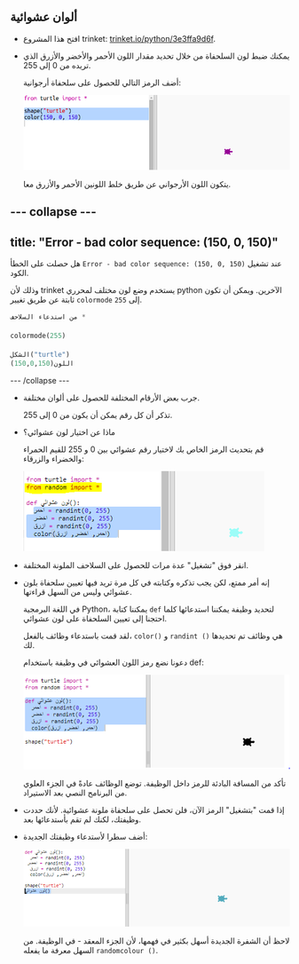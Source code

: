 ## ألوان عشوائية

+ افتح هذا المشروع trinket: <a href="https://trinket.io/python/3e3ffa9d6f" target="_blank">trinket.io/python/3e3ffa9d6f</a>.

+ يمكنك ضبط لون السلحفاة من خلال تحديد مقدار اللون الأحمر والأخضر والأزرق الذي تريده من 0 إلى 255.
    
    أضف الرمز التالي للحصول على سلحفاة أرجوانية:
    
    ![لقطة للشاشة](images/modern-purple.png)
    
    يتكون اللون الأرجواني عن طريق خلط اللونين الأحمر والأزرق معا.

--- collapse ---
---
title: "Error - bad color sequence: (150, 0, 150)"
---

هل حصلت على الخطأ `Error - bad color sequence: (150, 0, 150)` عند تشغيل الكود.

وذلك لأن trinket يستخدم وضع لون مختلف لمحرري python الآخرين. ويمكن أن تكون ثابتة عن طريق تغيير `colormode` إلى `255`.

```python
من استدعاء السلاحف *

colormode(255)

الشكل("turtle")
اللون(150,0,150)
```

--- /collapse ---

+ جرب بعض الأرقام المختلفة للحصول على ألوان مختلفة.
    
    تذكر أن كل رقم يمكن أن يكون من 0 إلى 255.

+ ماذا عن اختيار لون عشوائي؟
    
    قم بتحديث الرمز الخاص بك لاختيار رقم عشوائي بين 0 و 255 للقيم الحمراء والخضراء والزرقاء:
    
    ![لقطة للشاشة](images/modern-random-colour.png)

+ انقر فوق "تشغيل" عدة مرات للحصول على السلاحف الملونة المختلفة.

+ إنه أمر ممتع، لكن يجب تذكره وكتابته في كل مرة تريد فيها تعيين سلحفاة بلون عشوائي وليس من السهل قراءتها.
    
    في اللغة البرمجية Python، يمكننا كتابة `def` لتحديد وظيفة يمكننا استدعائها كلما احتجنا إلى تعيين السلحفاة على لون عشوائي.
    
    لقد قمت باستدعاء وظائف بالفعل، `color()` و `randint ()` هي وظائف تم تحديدها لك.
    
    دعونا نضع رمز اللون العشوائي في وظيفة باستخدام def:
    
    ![لقطة للشاشة](images/modern-colour-function.png)
    
    تأكد من المسافة البادئة للرمز داخل الوظيفة. توضع الوظائف عادةً في الجزء العلوي من البرنامج النصي بعد الاستيراد.

+ إذا قمت "بتشغيل" الرمز الآن، فلن تحصل على سلحفاة ملونة عشوائية. لأنك حددت وظيفتك، لكنك لم تقم بأستدعائها بعد.

+ أضف سطرا لأستدعاء وظيفتك الجديدة:
    
    ![لقطة للشاشة](images/modern-call-colour.png)
    
    لاحظ أن الشفرة الجديدة أسهل بكثير في فهمها، لأن الجزء المعقد - في الوظيفة. من السهل معرفة ما يفعله `randomcolour ()`.